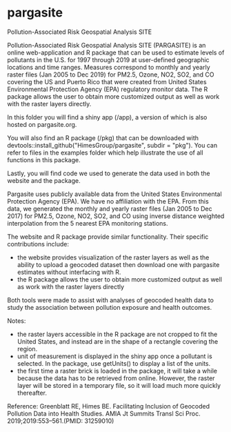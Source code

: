 # pargasite
Pollution-Associated Risk Geospatial Analysis SITE

Pollution-Associated Risk Geospatial Analysis SITE (PARGASITE) is an online web-application and R package that can be used to estimate levels of pollutants in the U.S. for 1997 through 2019 at user-defined geographic locations and time ranges. Measures correspond to monthly and yearly raster files (Jan 2005 to Dec 2019) for PM2.5, Ozone, NO2, SO2, and CO covering the US and Puerto Rico that were created from United States Environmental Protection Agency (EPA) regulatory monitor data. The R package allows the user to obtain more customized output as well as work with the raster layers directly.

In this folder you will find a shiny app (/app), a version of which is also hosted on pargasite.org. 

You will also find an R package (/pkg) that can be downloaded with devtools::install_github("HimesGroup/pargasite", subdir = "pkg"). You can refer to files in the examples folder which help illustrate the use of all functions in this package. 

Lastly, you will find code we used to generate the data used in both the website and the package.

Pargasite uses publicly available data from the United States Environmental Protection Agency (EPA). We have no affiliation with the EPA. 
From this data, we generated the monthly and yearly raster files (Jan 2005 to Dec 2017) for PM2.5, Ozone, NO2, SO2, and CO using inverse distance weighted interpolation from the 5 nearest EPA monitoring stations.

The website and R package provide similar functionality. Their specific contributions include:
- the website provides visualization of the raster layers as well as the ability to upload a geocoded dataset then download one with pargasite estimates without interfacing with R.  
- the R package allows the user to obtain more customized output as well as work with the raster layers directly 

Both tools were made to assist with analyses of geocoded health data to study the association between pollution exposure and health outcomes.

Notes:
- the raster layers accessible in the R package are not cropped to fit the United States, and instead are in the shape of a rectangle covering the region. 
- unit of measurement is displayed in the shiny app once a pollutant is selected. In the package, use getUnits() to display a list of the units.
- the first time a raster brick is loaded in the package, it will take a while because the data has to be retrieved from online. However, the raster layer will be stored in a temporary file, so it will load much more quickly thereafter.

Reference: Greenblatt RE, Himes BE. Facilitating Inclusion of Geocoded Pollution Data into Health Studies. AMIA Jt Summits Transl Sci Proc. 2019;2019:553–561.(PMID: 31259010)
